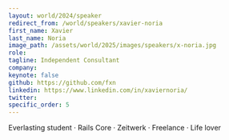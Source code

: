 ```yaml
---
layout: world/2024/speaker
redirect_from: /world/speakers/xavier-noria
first_name: Xavier
last_name: Noria
image_path: /assets/world/2025/images/speakers/x-noria.jpg
role:
tagline: Independent Consultant
company:
keynote: false
github: https://github.com/fxn
linkedin: https://www.linkedin.com/in/xaviernoria/
twitter:
specific_order: 5
---
```


Everlasting student · Rails Core · Zeitwerk · Freelance · Life lover
